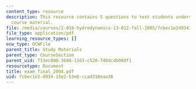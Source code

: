 ```yaml
---
content_type: resource
description: This resource contains 5 questions to test students understanding of
  course material.
file: /media/courses/2-016-hydrodynamics-13-012-fall-2005/7cbec1e2d93415e253e6ccad310eaa38_exam_final_2004.pdf
file_type: application/pdf
learning_resource_types: []
ocw_type: OCWFile
parent_title: Study Materials
parent_type: CourseSection
parent_uid: f33ec800-3608-1163-c520-7d0dcdb069f1
resourcetype: Document
title: exam_final_2004.pdf
uid: 7cbec1e2-d934-15e2-53e6-ccad310eaa38
---
```

